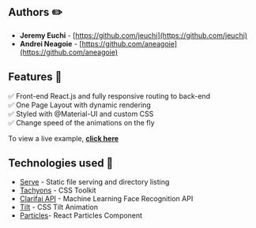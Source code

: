 
## Authors ✏️

-    **Jeremy Euchi**  -  [https://github.com/jeuchi](https://github.com/jeuchi)
-  **Andrei Neagoie** - [https://github.com/aneagoie](https://github.com/aneagoie)

## Features 🎤

✅ Front-end React.js and fully responsive routing to back-end\
✅ One Page Layout with dynamic rendering\
✅ Styled with @Material-UI and custom CSS\
✅ Change speed of the animations on the fly


To view a live example, **[click here](https://smart-brain-jeremy.herokuapp.com/)**

## Technologies used  🧰

-   [Serve](https://github.com/vercel/serve) - Static file serving and directory listing
-   [Tachyons](https://tachyons.io/) - CSS Toolkit
-   [Clarifai API](https://www.clarifai.com/) - Machine Learning Face Recognition API
- [Tilt](https://www.npmjs.com/package/react-tilt) - CSS Tilt Animation
- [Particles](https://www.npmjs.com/package/react-particles-js)- React Particles Component
